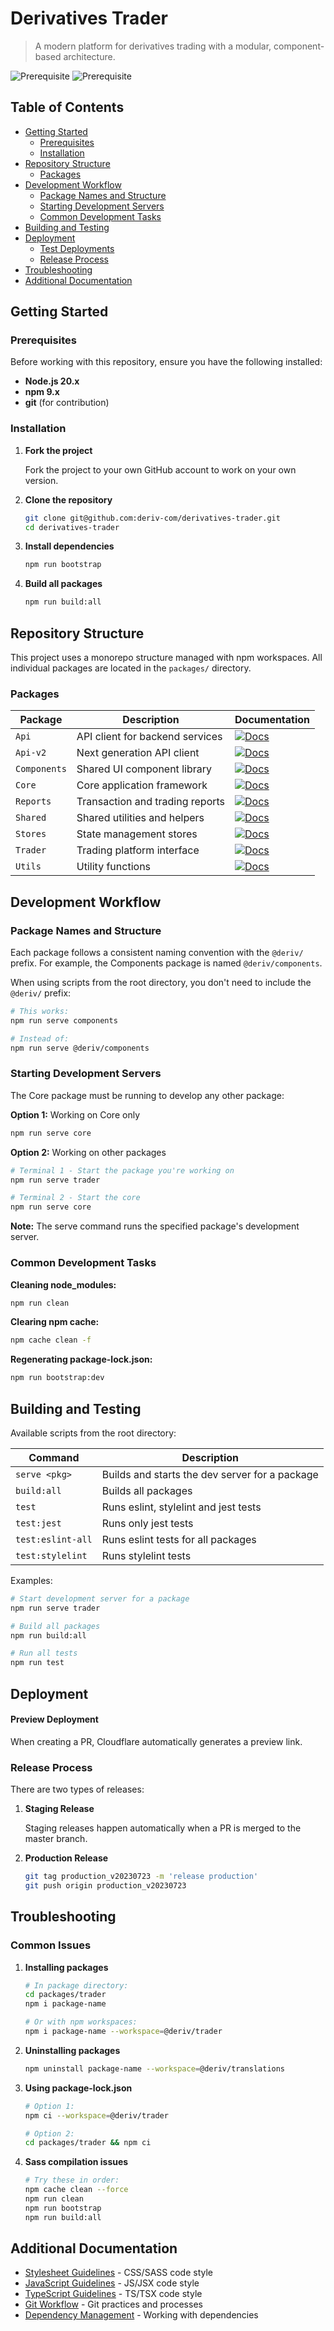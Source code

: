 # Derivatives Trader

> A modern platform for derivatives trading with a modular, component-based architecture.

![Prerequisite](https://img.shields.io/badge/node-20.x-blue.svg)
![Prerequisite](https://img.shields.io/badge/npm-9.x-blue.svg)

## Table of Contents

- [Getting Started](#getting-started)
    - [Prerequisites](#prerequisites)
    - [Installation](#installation)
- [Repository Structure](#repository-structure)
    - [Packages](#packages)
- [Development Workflow](#development-workflow)
    - [Package Names and Structure](#package-names-and-structure)
    - [Starting Development Servers](#starting-development-servers)
    - [Common Development Tasks](#common-development-tasks)
- [Building and Testing](#building-and-testing)
- [Deployment](#deployment)
    - [Test Deployments](#test-deployments)
    - [Release Process](#release-process)
- [Troubleshooting](#troubleshooting)
- [Additional Documentation](#additional-documentation)

## Getting Started

### Prerequisites

Before working with this repository, ensure you have the following installed:

- **Node.js 20.x**
- **npm 9.x**
- **git** (for contribution)

### Installation

1. **Fork the project**

    Fork the project to your own GitHub account to work on your own version.

2. **Clone the repository**

    ```sh
    git clone git@github.com:deriv-com/derivatives-trader.git
    cd derivatives-trader
    ```

3. **Install dependencies**

    ```sh
    npm run bootstrap
    ```

4. **Build all packages**

    ```sh
    npm run build:all
    ```

## Repository Structure

This project uses a monorepo structure managed with npm workspaces. All individual packages are located in the `packages/` directory.

### Packages

| Package      | Description                     | Documentation                                                                                                         |
| ------------ | ------------------------------- | --------------------------------------------------------------------------------------------------------------------- |
| `Api`        | API client for backend services | [![Docs](https://img.shields.io/badge/API%20Docs-readme-orange.svg?style=flat-square)](packages/api/README.md)        |
| `Api-v2`     | Next generation API client      | [![Docs](https://img.shields.io/badge/API%20Docs-readme-orange.svg?style=flat-square)](packages/api-v2/README.md)     |
| `Components` | Shared UI component library     | [![Docs](https://img.shields.io/badge/API%20Docs-readme-orange.svg?style=flat-square)](packages/components/README.md) |
| `Core`       | Core application framework      | [![Docs](https://img.shields.io/badge/API%20Docs-readme-orange.svg?style=flat-square)](packages/core/README.md)       |
| `Reports`    | Transaction and trading reports | [![Docs](https://img.shields.io/badge/API%20Docs-readme-orange.svg?style=flat-square)](packages/reports/README.md)    |
| `Shared`     | Shared utilities and helpers    | [![Docs](https://img.shields.io/badge/API%20Docs-readme-orange.svg?style=flat-square)](packages/shared/README.md)     |
| `Stores`     | State management stores         | [![Docs](https://img.shields.io/badge/API%20Docs-readme-orange.svg?style=flat-square)](packages/stores/README.md)     |
| `Trader`     | Trading platform interface      | [![Docs](https://img.shields.io/badge/API%20Docs-readme-orange.svg?style=flat-square)](packages/trader/README.md)     |
| `Utils`      | Utility functions               | [![Docs](https://img.shields.io/badge/API%20Docs-readme-orange.svg?style=flat-square)](packages/utils/README.md)      |

## Development Workflow

### Package Names and Structure

Each package follows a consistent naming convention with the `@deriv/` prefix. For example, the Components package is named `@deriv/components`.

When using scripts from the root directory, you don't need to include the `@deriv/` prefix:

```sh
# This works:
npm run serve components

# Instead of:
npm run serve @deriv/components
```

### Starting Development Servers

The Core package must be running to develop any other package:

**Option 1:** Working on Core only

```sh
npm run serve core
```

**Option 2:** Working on other packages

```sh
# Terminal 1 - Start the package you're working on
npm run serve trader

# Terminal 2 - Start the core
npm run serve core
```

**Note:** The serve command runs the specified package's development server.

### Common Development Tasks

**Cleaning node_modules:**

```sh
npm run clean
```

**Clearing npm cache:**

```sh
npm cache clean -f
```

**Regenerating package-lock.json:**

```sh
npm run bootstrap:dev
```

## Building and Testing

Available scripts from the root directory:

| Command           | Description                                    |
| ----------------- | ---------------------------------------------- |
| `serve <pkg>`     | Builds and starts the dev server for a package |
| `build:all`       | Builds all packages                            |
| `test`            | Runs eslint, stylelint and jest tests          |
| `test:jest`       | Runs only jest tests                           |
| `test:eslint-all` | Runs eslint tests for all packages             |
| `test:stylelint`  | Runs stylelint tests                           |

Examples:

```sh
# Start development server for a package
npm run serve trader

# Build all packages
npm run build:all

# Run all tests
npm run test
```

## Deployment

#### Preview Deployment

When creating a PR, Cloudflare automatically generates a preview link.

### Release Process

There are two types of releases:

1. **Staging Release**

    Staging releases happen automatically when a PR is merged to the master branch.

2. **Production Release**

    ```sh
    git tag production_v20230723 -m 'release production'
    git push origin production_v20230723
    ```

## Troubleshooting

### Common Issues

1. **Installing packages**

    ```sh
    # In package directory:
    cd packages/trader
    npm i package-name

    # Or with npm workspaces:
    npm i package-name --workspace=@deriv/trader
    ```

2. **Uninstalling packages**

    ```sh
    npm uninstall package-name --workspace=@deriv/translations
    ```

3. **Using package-lock.json**

    ```sh
    # Option 1:
    npm ci --workspace=@deriv/trader

    # Option 2:
    cd packages/trader && npm ci
    ```

4. **Sass compilation issues**

    ```sh
    # Try these in order:
    npm cache clean --force
    npm run clean
    npm run bootstrap
    npm run build:all
    ```

## Additional Documentation

- [Stylesheet Guidelines](docs/Stylesheet/README.md) - CSS/SASS code style
- [JavaScript Guidelines](docs/JavaScript/README.md) - JS/JSX code style
- [TypeScript Guidelines](docs/Typescript/README.md) - TS/TSX code style
- [Git Workflow](docs/git/README.md) - Git practices and processes
- [Dependency Management](docs/Dependencies/README.md) - Working with dependencies
